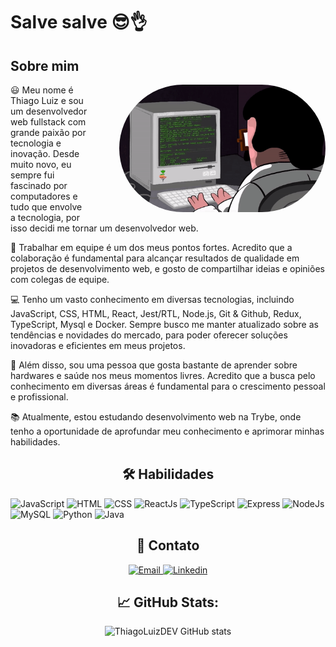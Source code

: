 <h1> Salve salve 😎👌</h1>

<h2>Sobre mim</h2>
<img src="https://github.com/ThiagoLuizDEV/ThiagoLuizDEV/blob/main/ezgif.com-crop.gif?raw=true" alt="programando" width="330" align="right" style="margin-left: 50px; border-radius: 150px;">
<p>😃 Meu nome é Thiago Luiz e sou um desenvolvedor web fullstack com grande paixão por tecnologia e inovação. Desde muito novo, eu sempre fui fascinado por computadores e tudo que envolve a tecnologia, por isso decidi me tornar um desenvolvedor web.</p>
<p>🤝 Trabalhar em equipe é um dos meus pontos fortes. Acredito que a colaboração é fundamental para alcançar resultados de qualidade em projetos de desenvolvimento web, e gosto de compartilhar ideias e opiniões com colegas de equipe.</p>
<p>💻 Tenho um vasto conhecimento em diversas tecnologias, incluindo JavaScript, CSS, HTML, React, Jest/RTL, Node.js, Git & Github, Redux, TypeScript, Mysql e Docker. Sempre busco me manter atualizado sobre as tendências e novidades do mercado, para poder oferecer soluções inovadoras e eficientes em meus projetos.</p>
<p>👊 Além disso, sou uma pessoa que gosta bastante de aprender sobre hardwares e saúde nos meus momentos livres. Acredito que a busca pelo conhecimento em diversas áreas é fundamental para o crescimento pessoal e profissional.</p>
<p>📚 Atualmente, estou estudando desenvolvimento web na Trybe, onde tenho a oportunidade de aprofundar meu conhecimento e aprimorar minhas habilidades.</p>


<h2 align="center">🛠️ Habilidades</h2>
<p>
  <img src="https://img.shields.io/badge/JavaScript-F7DF1E?style=for-the-badge&amp;logo=javascript&amp;logoColor=black" alt="JavaScript">
  <img src="https://img.shields.io/badge/HTML-E34F26?style=for-the-badge&amp;logo=html5&amp;logoColor=white" alt="HTML">
  <img src="https://img.shields.io/badge/CSS-1572B6?style=for-the-badge&amp;logo=css3&amp;logoColor=white" alt="CSS">
  <img src="https://img.shields.io/badge/ReactJs-61DAFB?style=for-the-badge&amp;logo=react&amp;logoColor=black" alt="ReactJs">
  <img src="https://img.shields.io/badge/TypeScript-3178C6?style=for-the-badge&amp;logo=typescript&amp;logoColor=white" alt="TypeScript">
  <img src="https://img.shields.io/badge/Express-000000?style=for-the-badge&amp;logo=express&amp;logoColor=white" alt="Express">
  <img src="https://img.shields.io/badge/Node.js-339933?style=for-the-badge&amp;logo=node.js&amp;logoColor=white" alt="NodeJs">
  <img src="https://img.shields.io/badge/MySQL-4479A1?style=for-the-badge&amp;logo=mysql&amp;logoColor=white" alt="MySQL">
  <img src="https://img.shields.io/badge/Python-3776AB?style=for-the-badge&amp;logo=python&amp;logoColor=white" alt="Python">
  <img src="https://img.shields.io/badge/Java-007396?style=for-the-badge&amp;logo=java&amp;logoColor=white" alt="Java">
</p>

<div align="center">
  <h2>📧 Contato</h2>
  <p>
    <a href="mailto:thiago-470@outlook.com">
      <img src="https://img.shields.io/badge/Microsoft%20Outlook-0078D4.svg?style=for-the-badge&logo=Microsoft-Outlook&logoColor=white" alt="Email">
    </a>
    <a href="https://www.linkedin.com/in/thiagoluizdev/" target="_blank">
      <img src="https://img.shields.io/badge/Linkedin-0077B5?style=for-the-badge&amp;logo=linkedin&amp;logoColor=white" alt="Linkedin">
    </a>
  </p>
</div>


<div align="center">

## 📈 GitHub Stats:
![ThiagoLuizDEV GitHub stats](https://github-readme-stats.vercel.app/api?username=ThiagoLuizDEV&show_icons=true&theme=radical)
</div>

